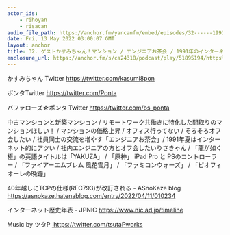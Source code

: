 ```yaml
---
actor_ids:
    - rihoyan
    - risacan
audio_file_path: https://anchor.fm/yancanfm/embed/episodes/32------1991-e1ie7eq
date: Fri, 13 May 2022 03:00:07 GMT
layout: anchor
title: 32. ゲストかすみちゃん！マンション / エンジニアお茶会 / 1991年のインターネット / ゲーム
enclosure_url: https://anchor.fm/s/ca24318/podcast/play/51895194/https%3A%2F%2Fd3ctxlq1ktw2nl.cloudfront.net%2Fstaging%2F2022-4-12%2Fc19b0269-14b6-aeac-1abe-cf2ef5cba9a8.m4a
---
```

<p>かすみちゃん Twitter <a href="https://twitter.com/kasumi8pon" target="_blank">https://twitter.com/kasumi8pon</a></p>
<p>ポンタTwitter <a href="https://twitter.com/Ponta" target="_blank">https://twitter.com/Ponta</a></p>
<p>バファローズ☆ポンタ<strong> </strong>Twitter<strong> </strong><a href="https://twitter.com/bs_ponta" target="_blank">https://twitter.com/bs_ponta</a></p>
<p>中古マンションと新築マンション / リモートワーク共働きに特化した間取りのマンションほしい！ / マンションの価格上昇 / オフィス行ってない / そろそろオフ会したい / 社員同士の交流を増やす「エンジニアお茶会」/ 1991年夏はインターネット的にアツい / 社内エンジニアの方とオフ会したいりさきゃん / 「龍が如く極」の英語タイトルは「YAKUZA」 / 「原神」 iPad Pro と PSのコントローラー / 「ファイアーエムブレム 風花雪月」 / 「ファミコンウォーズ」 / 「ピオフィオーレの晩鐘」</p>
<p>40年越しにTCPの仕様(RFC793)が改訂される - ASnoKaze blog <a href="https://asnokaze.hatenablog.com/entry/2022/04/11/010234">https://asnokaze.hatenablog.com/entry/2022/04/11/010234</a></p>
<p>インターネット歴史年表 - JPNIC <a href="https://www.nic.ad.jp/timeline">https://www.nic.ad.jp/timeline</a></p>
<p>Music by ツタP <a href=" https://twitter.com/tsutaPworks" target="_blank">&nbsp;https://twitter.com/tsutaPworks</a>&nbsp;</p>
  